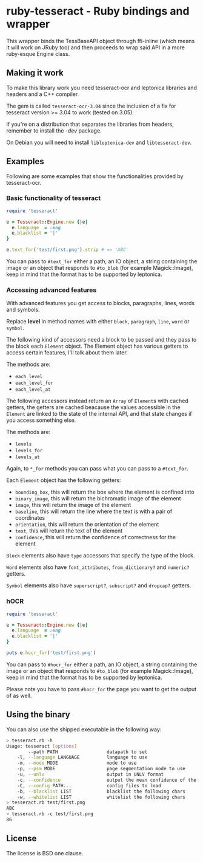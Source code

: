 ruby-tesseract - Ruby bindings and wrapper
==========================================
This wrapper binds the TessBaseAPI object through ffi-inline (which means it
will work on JRuby too) and then proceeds to wrap said API in a more ruby-esque
Engine class.

Making it work
--------------
To make this library work you need tesseract-ocr and leptonica libraries and
headers and a C++ compiler.

The gem is called `tesseract-ocr-3.04` since the inclusion of a fix for tesseract
version >= 3.04 to work (tested on 3.05).

If you're on a distribution that separates the libraries from headers, remember
to install the *-dev* package.

On Debian you will need to install `libleptonica-dev` and `libtesseract-dev`.

Examples
--------
Following are some examples that show the functionalities provided by
tesseract-ocr.

### Basic functionality of tesseract

```ruby
require 'tesseract'

e = Tesseract::Engine.new {|e|
  e.language  = :eng
  e.blacklist = '|'
}

e.text_for('test/first.png').strip # => 'ABC'
```

You can pass to `#text_for` either a path, an IO object, a string containing
the image or an object that responds to `#to_blob` (for example
Magick::Image), keep in mind that the format has to be supported by leptonica.

### Accessing advanced features

With advanced features you get access to blocks, paragraphs, lines, words and
symbols.

Replace **level** in method names with either `block`, `paragraph`, `line`,
`word` or `symbol`.

The following kind of accessors need a block to be passed and they pass to the
block each `Element` object. The Element object has various getters to access
certain features, I'll talk about them later.

The methods are:

* `each_level`
* `each_level_for`
* `each_level_at`

The following accessors instead return an `Array` of `Element`s with cached
getters, the getters are cached beacause the values accessible in the `Element`
are linked to the state of the internal API, and that state changes if you
access something else.

The methods are:

*	`levels`
*	`levels_for`
*	`levels_at`

Again, to `*_for` methods you can pass what you can pass to a `#text_for`.

Each `Element` object has the following getters:

* `bounding_box`, this will return the box where the element is confined into
* `binary_image`, this will return the bichromatic image of the element
* `image`, this will return the image of the element
* `baseline`, this will return the line where the text is with a pair of
  coordinates
* `orientation`, this will return the orientation of the element
* `text`, this will return the text of the element
* `confidence`, this will return the confidence of correctness for the element

`Block` elements also have `type` accessors that specify the type of the block.

`Word` elements also have `font_attributes`, `from_dictionary?` and `numeric?`
getters.

`Symbol` elements also have `superscript?`, `subscript?` and `dropcap?`
getters.

### hOCR

```ruby
require 'tesseract'

e = Tesseract::Engine.new {|e|
  e.language  = :eng
  e.blacklist = '|'
}

puts e.hocr_for('test/first.png')
```

You can pass to `#hocr_for` either a path, an IO object, a string containing
the image or an object that responds to `#to_blob` (for example
Magick::Image), keep in mind that the format has to be supported by leptonica.

Please note you have to pass `#hocr_for` the page you want to get the output of
as well.

Using the binary
----------------
You can also use the shipped executable in the following way:

```bash
> tesseract.rb -h
Usage: tesseract [options]
        --path PATH                  datapath to set
    -l, --language LANGUAGE          language to use
    -m, --mode MODE                  mode to use
    -p, --psm MODE                   page segmentation mode to use
    -u, --unlv                       output in UNLV format
    -c, --confidence                 output the mean confidence of the recognition
    -C, --config PATH...             config files to load
    -b, --blacklist LIST             blacklist the following chars
    -w, --whitelist LIST             whitelist the following chars
> tesseract.rb test/first.png
ABC
> tesseract.rb -c test/first.png
86
```

License
-------
The license is BSD one clause.
